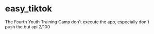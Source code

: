 # easy_tiktok
The Fourth Youth Training Camp
don't execute the app, especially don't push the but
api 2/100